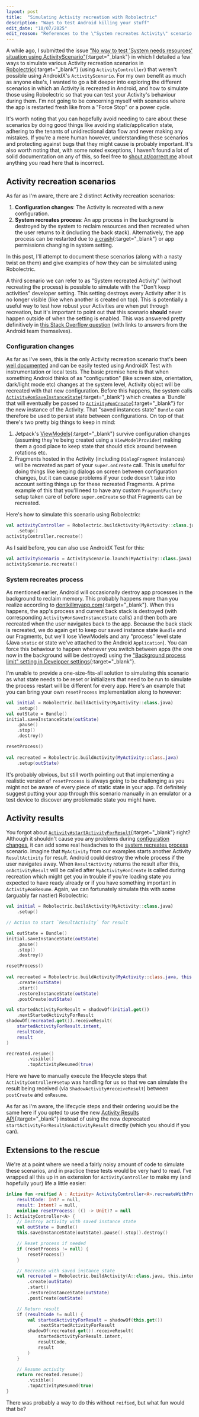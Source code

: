```yaml
---
layout: post
title:  "Simulating Activity recreation with Robolectric"
description: "Ways to test Android killing your stuff"
edit_date: "10/07/2025"
edit_reason: "References to the \"System recreates Activity\" scenario were mostly removed based on clarification from the Android team that this should not happen."
---
```


A while ago, I submitted the issue ["No way to test 'System needs resources' situation using ActivityScenario"](https://github.com/android/android-test/issues/1825){:target="_blank"} in which I detailed a few ways to simulate various Activity recreation scenarios in [Robolectric](https://robolectric.org){:target="_blank"} (using `ActivityController`) that weren't possible using AndroidX's `ActivityScenario`. For my own benefit as much as anyone else's, I wanted to go a bit deeper into exploring the different scenarios in which an Activity is recreated in Android, and how to simulate those using Robolectric so that you can test your Activity's behaviour during them. I'm not going to be concerning myself with scenarios where the app is restarted fresh like from a "Force Stop" or a power cycle.

It's worth noting that you can hopefully avoid needing to care about these scenarios by doing good things like avoiding static/application state, adhering to the tenants of unidirectional data flow and never making any mistakes. If you're a mere human however, understanding these scenarios and protecting against bugs that they might cause is probably important. It's also worth noting that, with some noted exceptions, I haven't found a lot of solid documentation on any of this, so feel free to <a href="mailto:callum@seadowg.com">shout at/correct me</a> about anything you read here that is incorrect.

## Activity recreation scenarios

As far as I'm aware, there are 2 distinct Activity recreation scenarios:

1. **Configuration changes**: The Activity is recreated with a new configuration.
2. **System recreates process**: An app process in the background is destroyed by the system to reclaim resources and then recreated when the user returns to it (including the back stack). Alternatively, the app process can be restarted due to [a crash](/2022/10/24/crash-test.html){:target="_blank"} or app permissions changing in system setting.

In this post, I'll attempt to document these scenarios (along with a nasty twist on them) and give examples of how they can be simulated using Robolectric.

A third scenario we can refer to as "System recreated Activity" (without recreating the process) is possible to simulate with the "Don't keep activities" developer setting. This setting destroys every Activity after it is no longer visible (like when another is created on top). This is potentially a useful way to test how robust your Activities are when put through recreation, but it's important to point out that this scenario **should** never happen outside of when the setting is enabled. This was answered pretty definitively in [this Stack Overflow question](https://stackoverflow.com/questions/68778910/when-does-android-destroy-activity-without-destroying-the-entire-process) (with links to answers from the Android team themselves).

### Configuration changes

As far as I've seen, this is the only Activity recreation scenario that's been [well documented](https://developer.android.com/guide/topics/resources/runtime-changes) and can be easily tested using AndroidX Test with instrumentation or local tests. The basic premise here is that when something Android thinks of as "configuration" (like screen size, orientation, dark/light mode etc) changes at the system level, Activity object will be recreated with that new configuration. Before this happens, the system calls [`Activity#onSaveInstanceState`](https://developer.android.com/reference/android/app/Activity#onSaveInstanceState(android.os.Bundle)){:target="_blank"} which creates a `Bundle` that will eventually be passed to [`Activity#onCreate`](https://developer.android.com/reference/android/app/Activity#onCreate(android.os.Bundle)){:target="_blank"} for the new instance of the Activity. That "saved instances state" `Bundle` can therefore be used to persist state between configurations. On top of that there's two pretty big things to keep in mind:

1. Jetpack's [ViewModels](https://developer.android.com/topic/libraries/architecture/viewmodel#lifecycle){:target="_blank"} survive configuration changes (assuming they're being created using a `ViewModelProvider`) making them a good place to keep state that should stick around between rotations etc.
2. Fragments hosted in the Activity (including `DialogFragment` instances) will be recreated as part of your `super.onCreate` call. This is useful for doing things like keeping dialogs on screen between configuration changes, but it can cause problems if your code doesn't take into account setting things up for these recreated Fragments. A prime example of this that you'll need to have any custom `FragmentFactory` setup taken care of before `super.onCreate` so that Fragments can be recreated.

Here's how to simulate this scenario using Robolectric:

```kotlin
val activityController = Robolectric.buildActivity(MyActivity::class.java)
    .setup()
activityController.recreate()
```

As I said before, you can also use AndroidX Test for this:

```kotlin
val activityScenario = ActivityScenario.launch(MyActivity::class.java)
activityScenario.recreate()
```

### System recreates process

As mentioned earlier, Android will occasionally destroy app processes in the background to reclaim memory. This probably happens more than you realize according to [dontkillmyapp.com](https://dontkillmyapp.com){:target="_blank"}. When this happens, the app's process and current back stack is destroyed (with corresponding `Activity#onSaveInstanceState` calls) and then both are recreated when the user navigates back to the app. Because the back stack is recreated, we do again get to keep our saved instance state `Bundle` and our Fragments, but we'll lose ViewModels and any "process" level state (Java `static` or state we've attached to the Android `Application`). You can force this behaviour to happen whenever you switch between apps (the one now in the background will be destroyed) using the ["Background process limit" setting in Developer settings](https://developer.android.com/studio/debug/dev-options#apps){:target="_blank"}. 

I'm unable to provide a one-size-fits-all solution to simulating this scenario as what state needs to be reset or initializers that need to be run to simulate the process restart will be different for every app. Here's an example that you can bring your own `resetProcess` implementation along to however:

```kotlin
val initial = Robolectric.buildActivity(MyActivity::class.java)
    .setup()
val outState = Bundle()
initial.saveInstanceState(outState)
    .pause()
    .stop()
    .destroy()

resetProcess()
        
val recreated = Robolectric.buildActivity(MyActivity::class.java)
    .setup(outState)
```

It's probably obvious, but still worth pointing out that implementing a realistic version of `resetProcess` is always going to be challenging as you might not be aware of every piece of static state in your app. I'd definitely suggest putting your app through this scenario manually in an emulator or a test device to discover any problematic state you might have.

## Activity results

You forgot about [`Activity#startActivityForResult`](https://developer.android.com/reference/android/app/Activity#startActivityForResult(android.content.Intent,%20int)){:target="_blank"} right? Although it shouldn't cause you any problems during [configuration changes](#configuration-changes), it can add some real headaches to the [system recreates process](#system-recreates-process) scenario. Imagine that `MyActivity` from our examples starts another Activity `ResultActivity` for result. Android could destroy the whole process if the user navigates away. When `ResultActivity` returns the result after this, `onActivityResult` will be called after `MyActivity#onCreate` is called during recreation which might get you in trouble if you're loading state you expected to have ready already or if you have something important in `Activity#onResume`. Again, we can fortunately simulate this with some (arguably far nastier) Robolectric:

```kotlin
val initial = Robolectric.buildActivity(MyActivity::class.java)
    .setup()

// Action to start `ResultActivity` for result

val outState = Bundle()
initial.saveInstanceState(outState)
    .pause()
    .stop()
    .destroy()

resetProcess()
        
val recreated = Robolectric.buildActivity(MyActivity::class.java, this.intent)
    .create(outState)
    .start()
    .restoreInstanceState(outState)
    .postCreate(outState)

val startedActivityForResult = shadowOf(initial.get())
    .nextStartedActivityForResult
shadowOf(recreated.get()).receiveResult(
    startedActivityForResult.intent, 
    resultCode, 
    result
)

recreated.resume()
        .visible()
        .topActivityResumed(true)
```

Here we have to manually execute the lifecycle steps that `ActivityController#setup` was handling for us so that we can simulate the result being received (via `ShadowActivity#receiveResult`) between `postCreate` and `onResume`.

As far as I'm aware, the lifecycle steps and their ordering would be the same here if you opted to use the new [Activity Results API](https://developer.android.com/training/basics/intents/result#launch){:target="_blank"} instead of using the now deprecated `startActivityForResult`/`onActivityResult` directly (which you should if you can).

## Extensions to the rescue

We're at a point where we need a fairly noisy amount of code to simulate these scenarios, and in practice these tests would be very hard to read. I've wrapped all this up in an extension for `ActivityController` to make my (and hopefully your) life a little easier:

```kotlin
inline fun <reified A : Activity> ActivityController<A>.recreateWithProcessRestore(
    resultCode: Int? = null,
    result: Intent? = null,
    noinline resetProcess: (() -> Unit)? = null
): ActivityController<A> {
    // Destroy activity with saved instance state
    val outState = Bundle()
    this.saveInstanceState(outState).pause().stop().destroy()

    // Reset process if needed
    if (resetProcess != null) {
        resetProcess()
    }

    // Recreate with saved instance state
    val recreated = Robolectric.buildActivity(A::class.java, this.intent)
        .create(outState)
        .start()
        .restoreInstanceState(outState)
        .postCreate(outState)

    // Return result
    if (resultCode != null) {
        val startedActivityForResult = shadowOf(this.get())
            .nextStartedActivityForResult
        shadowOf(recreated.get()).receiveResult(
            startedActivityForResult.intent,
            resultCode,
            result
        )
    }

    // Resume activity
    return recreated.resume()
        .visible()
        .topActivityResumed(true)
}
```

There was probably a way to do this without `reified`, but what fun would that be?